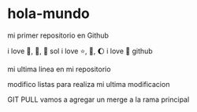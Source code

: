 # hola-mundo

mi primer repositorio en Github

i love :icecream:, :pizza:, :dog:
sol
 i love :star:, :book:, :moon: 
 i love :horse:
  github

mi ultima linea en mi repositorio



modifico listas 
para realiza mi ultima modificacion

GIT PULL 
vamos a agregar un merge a la rama principal

